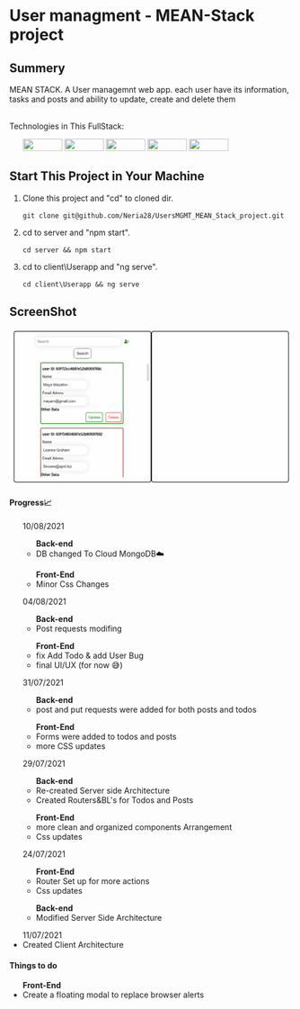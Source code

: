 # User managment  - MEAN-Stack project
<h2>Summery</h2>
<span>MEAN STACK.
A User managemnt web app. each user have its information, tasks and posts and ability to update, create and delete them</span><br/><br/>

Technologies in This FullStack:
<ul>
   <img src="https://img.shields.io/badge/Angular-DD0031?style=for-the-badge&logo=angular&logoColor=white" width="70" height="22">
   <img src="https://img.shields.io/badge/CSS3-1572B6?style=for-the-badge&logo=css3&logoColor=white" width="70" height="22">
   <img src="https://img.shields.io/badge/MongoDB-4EA94B?style=for-the-badge&logo=mongodb&logoColor=white" width="70" height="22">
   <img src="https://img.shields.io/badge/Node.js-339933?style=for-the-badge&logo=nodedotjs&logoColor=white" width="70" height="22">
   <img src="https://img.shields.io/badge/Express.js-000000?style=for-the-badge&logo=express&logoColor=white" width="70" height="22">
   
  </ul>
  
  <h2>Start This Project in Your Machine</h2>
  <ol>
   <li>Clone this project and "cd" to cloned dir.
      <pre><code>git clone git@github.com/Neria28/UsersMGMT_MEAN_Stack_project.git</code></pre>
   </li>
   <li>cd to server and "npm start".
      <pre><code>cd server && npm start</code></pre>
   </li>
    <li>cd to client\Userapp and "ng serve".
      <pre><code>cd client\Userapp && ng serve</code></pre>
   </li>
   </ol>
  <h2>ScreenShot</h2>
  <img src="https://github.com/Neria28/UsersMGMT_MEAN_Stack_project/blob/main/ScreenGif.gif?raw=true" width="1100">


<h4>Progress📈</h4>
<ul>10/08/2021
  <ul><strong>Back-end </strong>
    <li>DB changed To Cloud MongoDB☁️</li>
  </ul>
  <ul><strong>Front-End</strong>
    <li>Minor Css Changes</li>
  </ul>
</ul>

<ul>04/08/2021
  <ul><strong>Back-end </strong>
    <li>Post requests modifing</li>
  </ul>
  <ul><strong>Front-End</strong>
    <li>fix Add Todo & add User Bug</li>
    <li>final UI/UX (for now 😅)</li>
  </ul>
</ul>

<ul>31/07/2021
  <ul><strong>Back-end </strong>
    <li>post and put requests were added for both posts and todos</li>
  </ul>
  <ul><strong>Front-End</strong>
    <li>Forms were added to todos and posts</li>
    <li>more CSS updates</li>
  </ul>
</ul>
<ul>29/07/2021
  <ul><strong>Back-end</strong>
    <li>Re-created Server side Architecture</li>
    <li>Created Routers&BL's for Todos and Posts</li>
  </ul>
  <ul><strong>Front-End</strong>
    <li>more clean and organized components Arrangement</li>
    <li>Css updates</li>
  </ul>
</ul>
<ul>24/07/2021
  <ul><strong>Front-End</strong>
    <li>Router Set up for more actions</li>
    <li>Css updates</li>
  </ul>
  <ul><strong>Back-end</strong>
    <li>Modified Server Side Architecture</li>
  </ul>
</ul>
<ul> 11/07/2021
  <li>Created Client Architecture</li>  
</ul>


<h4>Things to do</h4>
<ul><strong>Front-End</strong>
    <li>Create a floating modal to replace browser alerts</li>
  </ul>
